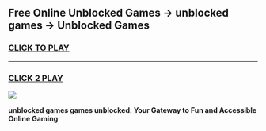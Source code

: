 
## Free Online Unblocked Games → unblocked games → Unblocked Games
<h3>
<a href="https://premium.freeplayer.one?title=unblocked_games&ref=21F">CLICK TO PLAY</a></h3>
<hr>

<h3>
<a href="https://premium.freeplayer.one?title=unblocked_games&ref=21F">CLICK 2 PLAY</a>
  
</h3>

<a href="https://premium.freeplayer.one?title=unblocked_games&ref=21F/"><img src="https://clearcache.store/games.png"></a>


**unblocked games games unblocked: Your Gateway to Fun and Accessible Online Gaming**
